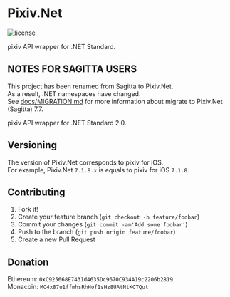 # Pixiv.Net

![license](https://img.shields.io/github/license/mika-f/Pixiv.Net.svg?style=flat-square)


pixiv API wrapper for .NET Standard.  


## NOTES FOR SAGITTA USERS

This project has been renamed from Sagitta to Pixiv.Net.  
As a result, .NET namespaces have changed.  
See [docs/MIGRATION.md](docs/MIGRATION.md) for more information about migrate to Pixiv.Net (Sagitta) 7.7.


pixiv API wrapper for .NET Standard 2.0.  


## Versioning

The version of Pixiv.Net corresponds to pixiv for iOS.  
For example, Pixiv.Net `7.1.8.x` is equals to pixiv for iOS `7.1.8`.


## Contributing

1. Fork it!
2. Create your feature branch (`git checkout -b feature/foobar`)
3. Commit your changes (`git commit -am'Add some foobar'`)
4. Push to the branch (`git push origin feature/foobar`)
5. Create a new Pull Request


## Donation

Ethereum: `0xC925668E7431d4635Dc9670C934A19c2206b2819`  
Monacoin: `MC4x87u1ffmhsRhHof1sHz8UAtNtKCTQut`

